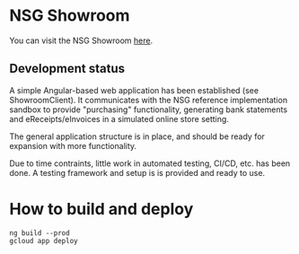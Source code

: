 # NSG Showroom

You can visit the NSG Showroom [here](https://nsg-dev.ew.r.appspot.com/).

## Development status

A simple Angular-based web application has been established (see ShowroomClient). It communicates with the NSG reference implementation sandbox to provide "purchasing" functionality, generating bank statements and eReceipts/eInvoices in a simulated online store setting.

The general application structure is in place, and should be ready for expansion with more functionality.

Due to time contraints, little work in automated testing, CI/CD, etc. has been done. A testing framework and setup is is provided and ready to use.

# How to build and deploy

```
ng build --prod
gcloud app deploy
```


